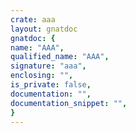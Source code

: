 ```yaml
---
crate: aaa
layout: gnatdoc
gnatdoc: {
name: "AAA",
qualified_name: "AAA",
signature: "aaa",
enclosing: "",
is_private: false,
documentation: "",
documentation_snippet: "",
}
---
```


